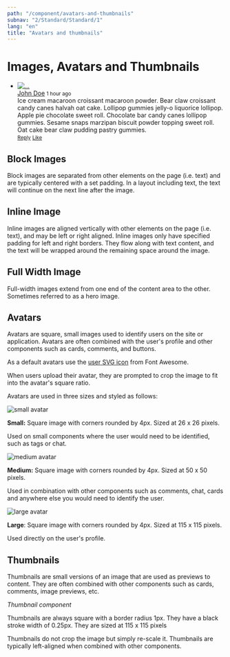```yaml
---
path: "/component/avatars-and-thumbnails"
subnav: "2/Standard/Standard/1"
lang: "en"
title: "Avatars and thumbnails"
---
```


<helmet>
<title> Images, Avatars and Thumbnails - Aurora Design System </title>
</helmet>

# Images, Avatars and Thumbnails

<div class="mt-3">
    <div class="card">
    <div class="card-body">
        <ul class="list-unstyled">
        <li class="media media-comment">
            <a href="#!">
                <img alt="..." class="avatar" src="https://api.adorable.io/avatars/170/abott@adorable.png">
            </a>
            <div class="media-body">
                <div class="media-heading">
                <a href="#!">John Doe</a>
                <small class="text-muted">1 hour ago</small>
                </div>
                <div>Ice cream macaroon croissant macaroon powder. Bear claw croissant candy canes halvah oat cake. Lollipop gummies jelly-o liquorice lollipop.
                Apple pie chocolate sweet roll. Chocolate bar candy canes lollipop gummies. Sesame snaps marzipan biscuit powder topping sweet roll. Oat cake bear claw pudding pastry gummies.
                </div>
                <div class="media-footer">
                <a href="#!"><small>Reply</small></a>
                <a href="#!"><small>Like</small></a>
                </div>
            </div>
        </li>
        </ul>
    </div>
    </div>
</div>

## Block Images

Block images are separated from other elements on the page \(i.e. text\) and are typically centered with a set padding. In a layout including text, the text will continue on the next line after the image.

## Inline Image

Inline images are aligned vertically with other elements on the page \(i.e. text\), and may be left or right aligned. Inline images only have specified padding for left and right borders. They flow along with text content, and the text will be wrapped around the remaining space around the image.

## Full Width Image

Full-width images extend from one end of the content area to the other. Sometimes referred to as a hero image.

## Avatars

Avatars are square, small images used to identify users on the site or application. Avatars are often combined with the user's profile and other components such as cards, comments, and buttons.

As a default avatars use the [user SVG icon](https://fontawesome.com/icons/user?style=solid) from Font Awesome.

When users upload their avatar, they are prompted to crop the image to fit into the avatar's square ratio.

Avatars are used in three sizes and styled as follows:

<img alt="small avatar" class="avatar avatar-sm" src="https://api.adorable.io/avatars/170/abott@adorable.png">

<codeblock html='<img alt="small avatar" class="avatar avatar-sm" src="https://api.adorable.io/avatars/170/abott@adorable.png">
' react='' />

**Small:** Square image with corners rounded by 4px. Sized at 26 x 26 pixels.

Used on small components where the user would need to be identified, such as tags or chat.

<img alt="medium avatar" class="avatar" src="https://api.adorable.io/avatars/170/abott@adorable.png">

<codeblock html='<img alt="medium avatar" class="avatar" src="https://api.adorable.io/avatars/170/abott@adorable.png">
' react='' />

**Medium:** Square image with corners rounded by 4px. Sized at 50 x 50 pixels.

Used in combination with other components such as comments, chat, cards and anywhere else you would need to identify the user.

<img alt="large avatar" class="avatar avatar-lg" src="https://api.adorable.io/avatars/170/abott@adorable.png">

<codeblock html='<img alt="large avatar" class="avatar avatar-lg" src="https://api.adorable.io/avatars/170/abott@adorable.png">
' react='' />

**Large**: Square image with corners rounded by 4px. Sized at 115 x 115 pixels.

Used directly on the user's profile.

## Thumbnails

Thumbnails are small versions of an image that are used as previews to content. They are often combined with other components such as cards, comments, image previews, etc.

*Thumbnail component*

Thumbnails are always square with a border radius 1px. They have a black stroke width of 0.25px. They are sized at 115 x 115 pixels

Thumbnails do not crop the image but simply re-scale it. Thumbnails are typically left-aligned when combined with other components.
